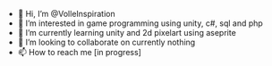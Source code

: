 - 👋 Hi, I’m @VolleInspiration
- 👀 I’m interested in game programming using unity, c#, sql and php
- 🌱 I’m currently learning unity and 2d pixelart using aseprite
- 💞️ I’m looking to collaborate on currently nothing
- 📫 How to reach me [in progress]

<!---
VolleInspiration/VolleInspiration is a ✨ special ✨ repository because its `README.md` (this file) appears on your GitHub profile.
You can click the Preview link to take a look at your changes.
--->
